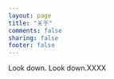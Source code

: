 ```yaml
---
layout: page
title: "关于"
comments: false
sharing: false
footer: false
---
```


Look down. Look down.XXXX
